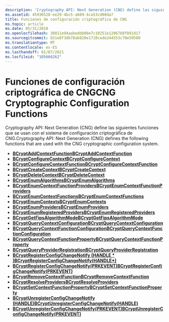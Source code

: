```yaml
---
description: 'Cryptography API: Next Generation (CNG) define las siguientes funciones que se usan con el sistema de configuración criptográfica de CNG.'
ms.assetid: 45936528-ee29-4bc5-a609-4ca53cd08da7
title: Funciones de configuración criptográfica de CNG
ms.topic: article
ms.date: 05/31/2018
ms.openlocfilehash: 30811e94aabeddb88e7c10251e1206768f891d17
ms.sourcegitcommit: 831e8f3db78ab820e1710cede244553c70e50500
ms.translationtype: MT
ms.contentlocale: es-ES
ms.lasthandoff: 01/07/2021
ms.locfileid: "105666262"
---
```

# <a name="cng-cryptographic-configuration-functions"></a><span data-ttu-id="abea6-103">Funciones de configuración criptográfica de CNG</span><span class="sxs-lookup"><span data-stu-id="abea6-103">CNG Cryptographic Configuration Functions</span></span>

<span data-ttu-id="abea6-104">Cryptography API: Next Generation (CNG) define las siguientes funciones que se usan con el sistema de configuración criptográfica de CNG.</span><span class="sxs-lookup"><span data-stu-id="abea6-104">Cryptography API: Next Generation (CNG) defines the following functions that are used with the CNG cryptographic configuration system.</span></span>

-   [<span data-ttu-id="abea6-105">**BCryptAddContextFunction**</span><span class="sxs-lookup"><span data-stu-id="abea6-105">**BCryptAddContextFunction**</span></span>](/windows/desktop/api/Bcrypt/nf-bcrypt-bcryptaddcontextfunction)
-   [<span data-ttu-id="abea6-106">**BCryptConfigureContext**</span><span class="sxs-lookup"><span data-stu-id="abea6-106">**BCryptConfigureContext**</span></span>](/windows/desktop/api/Bcrypt/nf-bcrypt-bcryptconfigurecontext)
-   [<span data-ttu-id="abea6-107">**BCryptConfigureContextFunction**</span><span class="sxs-lookup"><span data-stu-id="abea6-107">**BCryptConfigureContextFunction**</span></span>](/windows/desktop/api/Bcrypt/nf-bcrypt-bcryptconfigurecontextfunction)
-   [<span data-ttu-id="abea6-108">**BCryptCreateContext**</span><span class="sxs-lookup"><span data-stu-id="abea6-108">**BCryptCreateContext**</span></span>](/windows/desktop/api/Bcrypt/nf-bcrypt-bcryptcreatecontext)
-   [<span data-ttu-id="abea6-109">**BCryptDeleteContext**</span><span class="sxs-lookup"><span data-stu-id="abea6-109">**BCryptDeleteContext**</span></span>](/windows/desktop/api/Bcrypt/nf-bcrypt-bcryptdeletecontext)
-   [<span data-ttu-id="abea6-110">**BCryptEnumAlgorithms**</span><span class="sxs-lookup"><span data-stu-id="abea6-110">**BCryptEnumAlgorithms**</span></span>](/windows/desktop/api/Bcrypt/nf-bcrypt-bcryptenumalgorithms)
-   [<span data-ttu-id="abea6-111">**BCryptEnumContextFunctionProviders**</span><span class="sxs-lookup"><span data-stu-id="abea6-111">**BCryptEnumContextFunctionProviders**</span></span>](/windows/desktop/api/Bcrypt/nf-bcrypt-bcryptenumcontextfunctionproviders)
-   [<span data-ttu-id="abea6-112">**BCryptEnumContextFunctions**</span><span class="sxs-lookup"><span data-stu-id="abea6-112">**BCryptEnumContextFunctions**</span></span>](/windows/desktop/api/Bcrypt/nf-bcrypt-bcryptenumcontextfunctions)
-   [<span data-ttu-id="abea6-113">**BCryptEnumContexts**</span><span class="sxs-lookup"><span data-stu-id="abea6-113">**BCryptEnumContexts**</span></span>](/windows/desktop/api/Bcrypt/nf-bcrypt-bcryptenumcontexts)
-   [<span data-ttu-id="abea6-114">**BCryptEnumProviders**</span><span class="sxs-lookup"><span data-stu-id="abea6-114">**BCryptEnumProviders**</span></span>](/windows/desktop/api/Bcrypt/nf-bcrypt-bcryptenumproviders)
-   [<span data-ttu-id="abea6-115">**BCryptEnumRegisteredProviders**</span><span class="sxs-lookup"><span data-stu-id="abea6-115">**BCryptEnumRegisteredProviders**</span></span>](/windows/desktop/api/Bcrypt/nf-bcrypt-bcryptenumregisteredproviders)
-   [<span data-ttu-id="abea6-116">**BCryptGetFipsAlgorithmMode**</span><span class="sxs-lookup"><span data-stu-id="abea6-116">**BCryptGetFipsAlgorithmMode**</span></span>](/windows/desktop/api/Bcrypt/nf-bcrypt-bcryptgetfipsalgorithmmode)
-   [<span data-ttu-id="abea6-117">**BCryptQueryContextConfiguration**</span><span class="sxs-lookup"><span data-stu-id="abea6-117">**BCryptQueryContextConfiguration**</span></span>](/windows/desktop/api/Bcrypt/nf-bcrypt-bcryptquerycontextconfiguration)
-   [<span data-ttu-id="abea6-118">**BCryptQueryContextFunctionConfiguration**</span><span class="sxs-lookup"><span data-stu-id="abea6-118">**BCryptQueryContextFunctionConfiguration**</span></span>](/windows/desktop/api/Bcrypt/nf-bcrypt-bcryptquerycontextfunctionconfiguration)
-   [<span data-ttu-id="abea6-119">**BCryptQueryContextFunctionProperty**</span><span class="sxs-lookup"><span data-stu-id="abea6-119">**BCryptQueryContextFunctionProperty**</span></span>](/windows/desktop/api/Bcrypt/nf-bcrypt-bcryptquerycontextfunctionproperty)
-   [<span data-ttu-id="abea6-120">**BCryptQueryProviderRegistration**</span><span class="sxs-lookup"><span data-stu-id="abea6-120">**BCryptQueryProviderRegistration**</span></span>](/windows/desktop/api/Bcrypt/nf-bcrypt-bcryptqueryproviderregistration)
-   [<span data-ttu-id="abea6-121">**BCryptRegisterConfigChangeNotify (HANDLE \* )**</span><span class="sxs-lookup"><span data-stu-id="abea6-121">**BCryptRegisterConfigChangeNotify(HANDLE\*)**</span></span>](/windows/desktop/api/Bcrypt/nf-bcrypt-bcryptregisterconfigchangenotify)
-   [<span data-ttu-id="abea6-122">**BCryptRegisterConfigChangeNotify(PRKEVENT)**</span><span class="sxs-lookup"><span data-stu-id="abea6-122">**BCryptRegisterConfigChangeNotify(PRKEVENT)**</span></span>](/windows/win32/api/bcrypt/nf-bcrypt-bcryptregisterconfigchangenotify)
-   [<span data-ttu-id="abea6-123">**BCryptRemoveContextFunction**</span><span class="sxs-lookup"><span data-stu-id="abea6-123">**BCryptRemoveContextFunction**</span></span>](/windows/desktop/api/Bcrypt/nf-bcrypt-bcryptremovecontextfunction)
-   [<span data-ttu-id="abea6-124">**BCryptResolveProviders**</span><span class="sxs-lookup"><span data-stu-id="abea6-124">**BCryptResolveProviders**</span></span>](/windows/desktop/api/Bcrypt/nf-bcrypt-bcryptresolveproviders)
-   [<span data-ttu-id="abea6-125">**BCryptSetContextFunctionProperty**</span><span class="sxs-lookup"><span data-stu-id="abea6-125">**BCryptSetContextFunctionProperty**</span></span>](/windows/desktop/api/Bcrypt/nf-bcrypt-bcryptsetcontextfunctionproperty)
-   [<span data-ttu-id="abea6-126">**BCryptUnregisterConfigChangeNotify (HANDLE)**</span><span class="sxs-lookup"><span data-stu-id="abea6-126">**BCryptUnregisterConfigChangeNotify(HANDLE)**</span></span>](/windows/desktop/api/Bcrypt/nf-bcrypt-bcryptunregisterconfigchangenotify)
-   [<span data-ttu-id="abea6-127">**BCryptUnregisterConfigChangeNotify(PRKEVENT)**</span><span class="sxs-lookup"><span data-stu-id="abea6-127">**BCryptUnregisterConfigChangeNotify(PRKEVENT)**</span></span>](/windows/win32/api/bcrypt/nf-bcrypt-bcryptunregisterconfigchangenotify)

 

 
